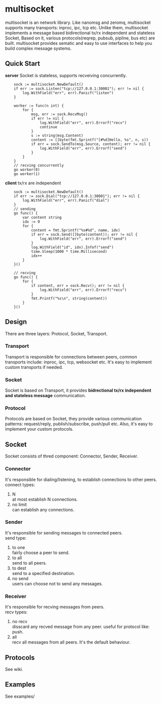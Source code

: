 # multisocket
multisocket is an network library. Like nanomsg and zeromq, multisocket supports many transports: inproc, ipc, tcp etc. 
Unlike them, multisocket implements a message based bidirectional tx/rx independent and stateless Socket, Based on it, various protocols(reqrep, pubsub, pipline, bus etc) are built. multisocket provides sematic and easy to use interfaces to help you build complex message systems.

## Quick Start
**server**
Socket is stateless, supports recveiving concurrently.
```golang
    sock := multisocket.NewDefault()
    if err := sock.Listen("tcp://127.0.0.1:30001"); err != nil {
        log.WithField("err", err).Panicf("listen")
    }
    
    worker := func(n int) {
        for {
            msg, err := sock.RecvMsg()
            if err != nil {
                log.WithField("err", err).Errorf("recv")
                continue
            }
            s := string(msg.Content)
            content := []byte(fmt.Sprintf("[#%d]Hello, %s", n, s))
            if err = sock.SendTo(msg.Source, content); err != nil {
                log.WithField("err", err).Errorf("send")
            }
        }
    }
    // recving concurrently
    go worker(0)
    go worker(1)
```

**client**
tx/rx are independent
```golang
    sock := multisocket.NewDefault()
    if err := sock.Dial("tcp://127.0.0.1:30001"); err != nil {
        log.WithField("err", err).Panicf("dial")
    }
    // sending
    go func() {
        var content string
        idx := 0
        for {
            content = fmt.Sprintf("%s#%d", name, idx)
            if err = sock.Send([]byte(content)); err != nil {
                log.WithField("err", err).Errorf("send")
            }
            log.WithField("id", idx).Infof("send")
            time.Sleep(1000 * time.Millisecond)
            idx++
        }
    }()

    // recving
    go func() {
        for {
            if content, err = sock.Recv(); err != nil { 
                log.WithField("err", err).Errorf("recv")
            }
            fmt.Printf("%s\n", string(content))
        }
    }()
```

## Design
There are three layers: Protocol, Socket, Transport.

### Transport
Transport is responsible for connections between peers, common transports include: inproc, ipc, tcp, websocket etc. It's easy to implement custom transports if needed.

### Socket
Socket is based on Transport, it provides **bidrectional tx/rx independent and stateless message** communication.

### Protocol
Protocols are based on Socket, they provide various communication patterns: request/reply, publish/subscribe, push/pull etc. Also, it's easy to implement your custom protocols.

## Socket
Socket consists of thred component: Connector, Sender, Receiver.

### Connector
It's responsible for dialing/listening, to establish connections to other peers.  
connect types: 
1. N  
at most establish N connections.
2. no limit  
can establish any connections.

### Sender
It's responsible for sending messages to connected peers.  
send type:
1. to one  
fairly choose a peer to send.
2. to all  
send to all peers.
3. to dest  
send to a specified destination.
4. no send  
users can choose not to send any messages.

### Receiver
It's responsible for recving messages from peers.  
recv types:
1. no recv   
disscard any recved message from any peer. useful for protocol like: push.
2. all  
recv all messages from all peers. It's the default behaviour.

## Protocols
See wiki.

## Examples
See examples/